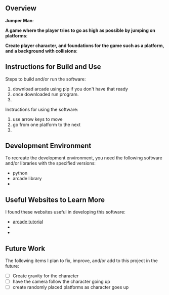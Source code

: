 ## Overview

**Jumper Man**:

**A game where the player tries to go as high as possible by jumping on platforms**:

**Create player character, and foundations for the game such as a platform, and a background with collisions**:

## Instructions for Build and Use

Steps to build and/or run the software:

1. download arcade using pip if you don't have that ready
2. once downloaded run program.
3.

Instructions for using the software:

1. use arrow keys to move
2. go from one platform to the next
3.

## Development Environment 

To recreate the development environment, you need the following software and/or libraries with the specified versions:

* python
* arcade library
*

## Useful Websites to Learn More

I found these websites useful in developing this software:

* [arcade tutorial](https://realpython.com/arcade-python-game-framework/)
*
*

## Future Work

The following items I plan to fix, improve, and/or add to this project in the future:

* [ ] Create gravity for the character
* [ ] have the camera follow the character going up
* [ ] create randomly placed platforms as character goes up
